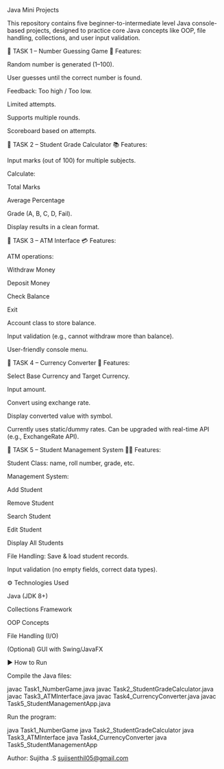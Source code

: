 Java Mini Projects

This repository contains five beginner-to-intermediate level Java console-based projects, designed to practice core Java concepts like OOP, file handling, collections, and user input validation.

📌 TASK 1 – Number Guessing Game 🎲
Features:

Random number is generated (1–100).

User guesses until the correct number is found.

Feedback: Too high / Too low.

Limited attempts.

Supports multiple rounds.

Scoreboard based on attempts.

📌 TASK 2 – Student Grade Calculator 📚
Features:

Input marks (out of 100) for multiple subjects.

Calculate:

Total Marks

Average Percentage

Grade (A, B, C, D, Fail).

Display results in a clean format.

📌 TASK 3 – ATM Interface 💳
Features:

ATM operations:

Withdraw Money

Deposit Money

Check Balance

Exit

Account class to store balance.

Input validation (e.g., cannot withdraw more than balance).

User-friendly console menu.

📌 TASK 4 – Currency Converter 💱
Features:

Select Base Currency and Target Currency.

Input amount.

Convert using exchange rate.

Display converted value with symbol.

Currently uses static/dummy rates. Can be upgraded with real-time API (e.g., ExchangeRate API).

📌 TASK 5 – Student Management System 🧑‍🎓
Features:

Student Class: name, roll number, grade, etc.

Management System:

Add Student

Remove Student

Search Student

Edit Student

Display All Students

File Handling: Save & load student records.

Input validation (no empty fields, correct data types).

⚙️ Technologies Used

Java (JDK 8+)

Collections Framework

OOP Concepts

File Handling (I/O)

(Optional) GUI with Swing/JavaFX

▶️ How to Run

Compile the Java files:

javac Task1_NumberGame.java
javac Task2_StudentGradeCalculator.java
javac Task3_ATMInterface.java
javac Task4_CurrencyConverter.java
javac Task5_StudentManagementApp.java


Run the program:

java Task1_NumberGame
java Task2_StudentGradeCalculator
java Task3_ATMInterface
java Task4_CurrencyConverter
java Task5_StudentManagementApp


Author: Sujitha .S
sujisenthil05@gmail.com
